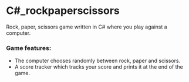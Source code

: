 # C#_rockpaperscissors
Rock, paper, scissors game written in C# where you play against a computer.
<h3>Game features:</h3>
<ul>
  <li>The computer chooses randomly between rock, paper and scissors.</li>
  <li>A score tracker which tracks your score and prints it at the end of the game.</li>
</ul>
